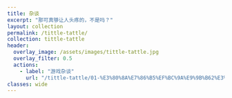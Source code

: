 ```yaml
---
title: 杂谈
excerpt: "那可真够让人头疼的，不是吗？"
layout: collection
permalink: /tittle-tattle/
collection: tittle-tattle
header:
  overlay_image: /assets/images/tittle-tattle.jpg
  overlay_filter: 0.5
  actions:
    - label: "游戏杂谈"
      url: "/tittle-tattle/01-%E3%80%8A%E7%86%B5%EF%BC%9A%E9%9B%B62%E3%80%8B%E5%89%A7%E6%83%85%E8%A7%A3%E8%AF%BB/"
classes: wide
---
```

